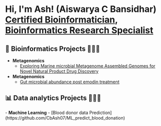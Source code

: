 <h1>Hi, I'm Ash! (Aiswarya C Bansidhar) <br/><a href="https://github.com/CbAsh07">Certified Bioinformatician</a>, <a href="https://www.linkedin.com/in/aiswarya-c-bansidhar-37447a188/">Bioinformatics Research Specialist</a></h1>

<h2>🧬 Bioinformatics Projects 👩🏻‍💻 </h2>

- <b>Metagenomics</b>
  - [Exploring Marine microbial Metagenome Assembled Genomes for Novel Natural Product Drug Discovery](https://github.com/CbAsh07/Marine_MAGS)
- <b>Metagenomics</b>
  - [Gut microbial abundance post emodin treatment](https://github.com/CbAsh07/Microbial_abundance)

<h2>📊 Data analytics Projects 👩🏻‍💻 </h2>
- <b>Machine Learning</b>
  - [Blood donor data Prediction](https://github.com/CbAsh07/ML_predict_blood_donation)



